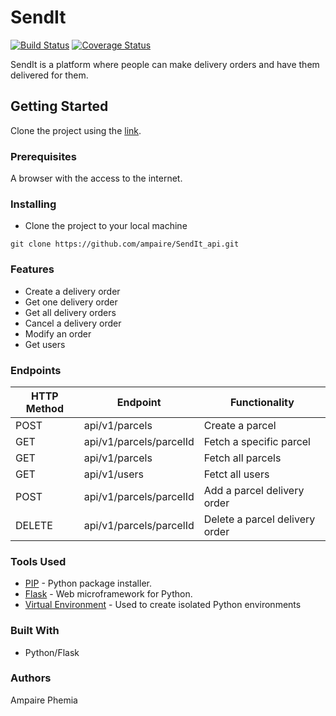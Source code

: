 # SendIt

[![Build Status](https://travis-ci.org/ampaire/sendit_api.svg?branch=develop)](https://travis-ci.org/ampaire/sendit_api)
[![Coverage Status](https://coveralls.io/repos/github/ampaire/sendit_api/badge.svg)](https://coveralls.io/github/ampaire/sendit_api)

SendIt is a platform where people can make delivery orders and have them delivered for them.


## Getting Started

Clone the project using the [link](https://github.com/ampaire/SendIt_api).

### Prerequisites

A browser with the access to the internet.

### Installing

* Clone the project to your local machine
```
git clone https://github.com/ampaire/SendIt_api.git
```

### Features

* Create a delivery order
* Get one delivery order
* Get all delivery orders
* Cancel a delivery order
* Modify an order
* Get users 


### Endpoints

HTTP Method|Endpoint|Functionality
-----------|--------|-------------
POST|api/v1/parcels|Create a parcel
GET|api/v1/parcels/parcelId|Fetch a specific parcel
GET|api/v1/parcels|Fetch all parcels
GET|api/v1/users| Fetct all users
POST|api/v1/parcels/parcelId|Add a parcel delivery order
DELETE|api/v1/parcels/parcelId| Delete a parcel delivery order

### Tools Used
* [PIP](https://pip.pypa.io/en/stable/) - Python package installer.
* [Flask](http://flask.pocoo.org/) - Web microframework for Python.
* [Virtual Environment](https://virtualenv.pypa.io/en/stable/) - Used to create isolated Python environments


### Built With

* Python/Flask

### Authors

Ampaire Phemia